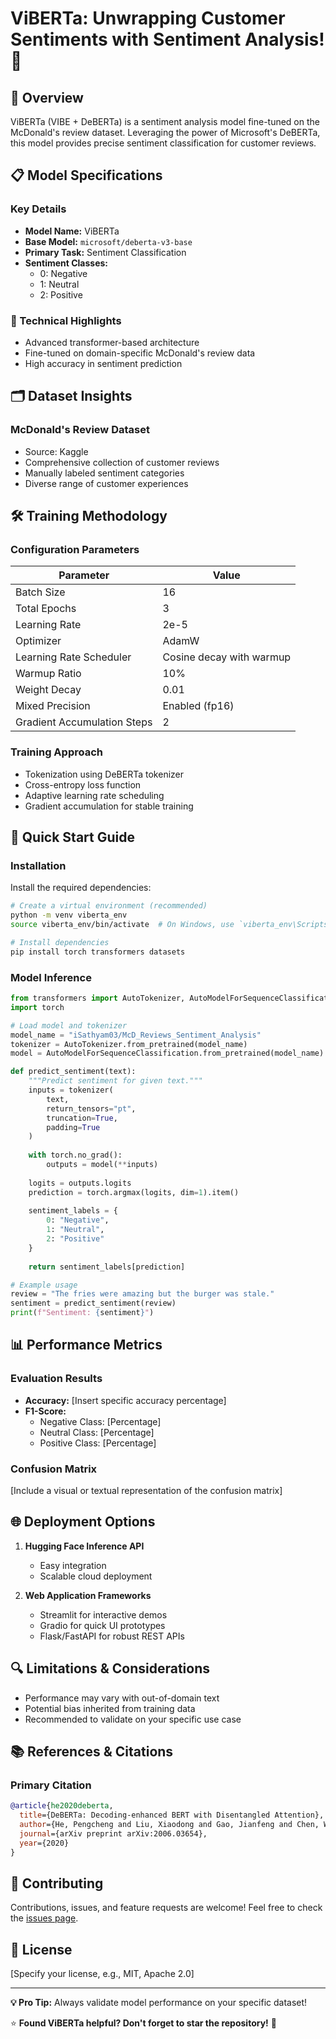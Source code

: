 # ViBERTa: Unwrapping Customer Sentiments with Sentiment Analysis! 🍔

## 🌟 Overview

ViBERTa (VIBE + DeBERTa) is a sentiment analysis model fine-tuned on the McDonald's review dataset. Leveraging the power of Microsoft's DeBERTa, this model provides precise sentiment classification for customer reviews.

## 📋 Model Specifications

### Key Details
- **Model Name:** ViBERTa
- **Base Model:** `microsoft/deberta-v3-base`
- **Primary Task:** Sentiment Classification
- **Sentiment Classes:** 
  - 0: Negative
  - 1: Neutral
  - 2: Positive

### 🔬 Technical Highlights
- Advanced transformer-based architecture
- Fine-tuned on domain-specific McDonald's review data
- High accuracy in sentiment prediction

## 🗂 Dataset Insights

### McDonald's Review Dataset
- Source: Kaggle
- Comprehensive collection of customer reviews
- Manually labeled sentiment categories
- Diverse range of customer experiences

## 🛠 Training Methodology

### Configuration Parameters
| Parameter | Value |
|-----------|-------|
| Batch Size | 16 |
| Total Epochs | 3 |
| Learning Rate | 2e-5 |
| Optimizer | AdamW |
| Learning Rate Scheduler | Cosine decay with warmup |
| Warmup Ratio | 10% |
| Weight Decay | 0.01 |
| Mixed Precision | Enabled (fp16) |
| Gradient Accumulation Steps | 2 |

### Training Approach
- Tokenization using DeBERTa tokenizer
- Cross-entropy loss function
- Adaptive learning rate scheduling
- Gradient accumulation for stable training

## 🚀 Quick Start Guide

### Installation

Install the required dependencies:

```bash
# Create a virtual environment (recommended)
python -m venv viberta_env
source viberta_env/bin/activate  # On Windows, use `viberta_env\Scripts\activate`

# Install dependencies
pip install torch transformers datasets
```

### Model Inference

```python
from transformers import AutoTokenizer, AutoModelForSequenceClassification
import torch

# Load model and tokenizer
model_name = "iSathyam03/McD_Reviews_Sentiment_Analysis"
tokenizer = AutoTokenizer.from_pretrained(model_name)
model = AutoModelForSequenceClassification.from_pretrained(model_name)

def predict_sentiment(text):
    """Predict sentiment for given text."""
    inputs = tokenizer(
        text, 
        return_tensors="pt", 
        truncation=True, 
        padding=True
    )
    
    with torch.no_grad():
        outputs = model(**inputs)
    
    logits = outputs.logits
    prediction = torch.argmax(logits, dim=1).item()
    
    sentiment_labels = {
        0: "Negative", 
        1: "Neutral", 
        2: "Positive"
    }
    
    return sentiment_labels[prediction]

# Example usage
review = "The fries were amazing but the burger was stale."
sentiment = predict_sentiment(review)
print(f"Sentiment: {sentiment}")
```

## 📊 Performance Metrics

### Evaluation Results
- **Accuracy:** [Insert specific accuracy percentage]
- **F1-Score:** 
  - Negative Class: [Percentage]
  - Neutral Class: [Percentage]
  - Positive Class: [Percentage]

### Confusion Matrix
[Include a visual or textual representation of the confusion matrix]

## 🌐 Deployment Options

1. **Hugging Face Inference API**
   - Easy integration
   - Scalable cloud deployment

2. **Web Application Frameworks**
   - Streamlit for interactive demos
   - Gradio for quick UI prototypes
   - Flask/FastAPI for robust REST APIs

## 🔍 Limitations & Considerations
- Performance may vary with out-of-domain text
- Potential bias inherited from training data
- Recommended to validate on your specific use case

## 📚 References & Citations

### Primary Citation
```bibtex
@article{he2020deberta,
  title={DeBERTa: Decoding-enhanced BERT with Disentangled Attention},
  author={He, Pengcheng and Liu, Xiaodong and Gao, Jianfeng and Chen, Weizhu},
  journal={arXiv preprint arXiv:2006.03654},
  year={2020}
}
```

## 🤝 Contributing
Contributions, issues, and feature requests are welcome! Feel free to check the [issues page](your-repo-issues-link).

## 📄 License
[Specify your license, e.g., MIT, Apache 2.0]

---

**💡 Pro Tip:** Always validate model performance on your specific dataset!

⭐ **Found ViBERTa helpful? Don't forget to star the repository!** 🌟